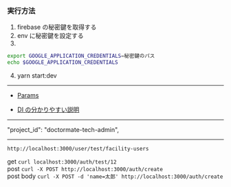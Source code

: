 ### 実行方法

1. firebase の秘密鍵を取得する
2. env に秘密鍵を設定する
3.

```bash
export GOOGLE_APPLICATION_CREDENTIALS=秘密鍵のパス
echo $GOOGLE_APPLICATION_CREDENTIALS
```

4. yarn start:dev

---

- [Params](https://docs.nestjs.com/custom-decorators#param-decorators)

- [DI の分かりやすい説明](https://blog.shgnkn.io/dependency-injection-in-nestjs/)

---

"project_id": "doctormate-tech-admin",

---

```
http://localhost:3000/user/test/facility-users
```

get
`curl localhost:3000/auth/test/12`  
post
`curl -X POST http://localhost:3000/auth/create`  
post body
`curl -X POST -d 'name=太郎' http://localhost:3000/auth/create`
